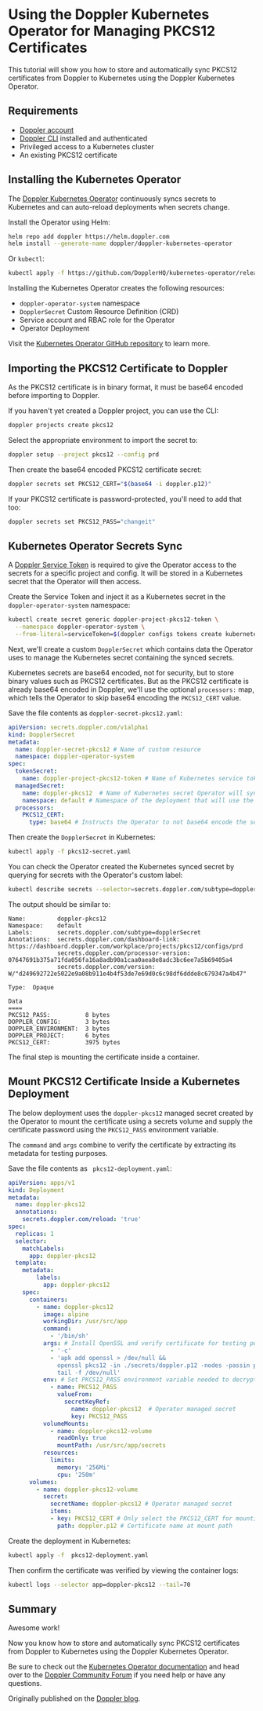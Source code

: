 # Using the Doppler Kubernetes Operator for Managing PKCS12 Certificates

This tutorial will show you how to store and automatically sync PKCS12 certificates from Doppler to Kubernetes using the Doppler Kubernetes Operator.

## Requirements

- [Doppler account](https://dashboard.doppler.com)
- [Doppler CLI](https://docs.doppler.com/docs/cli) installed and authenticated
- Privileged access to a Kubernetes cluster
- An existing PKCS12 certificate

## Installing the Kubernetes Operator

The [Doppler Kubernetes Operator](https://docs.doppler.com/docs/kubernetes-operator) continuously syncs secrets to Kubernetes and can auto-reload deployments when secrets change.

Install the Operator using Helm:

```sh
helm repo add doppler https://helm.doppler.com
helm install --generate-name doppler/doppler-kubernetes-operator
```

Or `kubectl`:

```sh
kubectl apply -f https://github.com/DopplerHQ/kubernetes-operator/releases/latest/download/recommended.yaml
```

Installing the Kubernetes Operator creates the following resources:

- `doppler-operator-system` namespace
- `DopplerSecret` Custom Resource Definition (CRD)
- Service account and RBAC role for the Operator
- Operator Deployment

Visit the [Kubernetes Operator GitHub repository](https://github.com/DopplerHQ/kubernetes-operator) to learn more.

## Importing the PKCS12 Certificate to Doppler

As the PKCS12 certificate is in binary format, it must be base64 encoded before importing to Doppler.

If you haven't yet created a Doppler project, you can use the CLI:

```sh
doppler projects create pkcs12
```

Select the appropriate environment to import the secret to:

```sh
doppler setup --project pkcs12 --config prd
```

Then create the base64 encoded PKCS12 certificate secret:

```sh
doppler secrets set PKCS12_CERT="$(base64 -i doppler.p12)"
```

If your PKCS12 certificate is password-protected, you'll need to add that too:

```sh
doppler secrets set PKCS12_PASS="changeit"
```

## Kubernetes Operator Secrets Sync

A [Doppler Service Token](https://docs.doppler.com/docs/enclave-service-tokens) is required to give the Operator access to the secrets for a specific project and config. It will be stored in a Kubernetes secret that the Operator will then access.

Create the Service Token and inject it as a Kubernetes secret in the `doppler-operator-system` namespace:
 
```sh
kubectl create secret generic doppler-project-pkcs12-token \
  --namespace doppler-operator-system \
  --from-literal=serviceToken=$(doppler configs tokens create kubernetes-operator --plain)
```

Next, we'll create a custom `DopplerSecret` which contains data the Operator uses to manage the Kubernetes secret containing the synced secrets.

Kubernetes secrets are base64 encoded, not for security, but to store binary values such as PKCS12 certificates. But as the PKCS12 certificate is already base64 encoded in Doppler, we'll use the optional `processors:` map, which tells the Operator to skip base64 encoding the `PKCS12_CERT` value. 

Save the file contents as `doppler-secret-pkcs12.yaml`: 

```yaml
apiVersion: secrets.doppler.com/v1alpha1
kind: DopplerSecret
metadata:
  name: doppler-secret-pkcs12 # Name of custom resource 
  namespace: doppler-operator-system
spec:
  tokenSecret:
    name: doppler-project-pkcs12-token # Name of Kubernetes service token secret from previous step
  managedSecret:
    name: doppler-pkcs12  # Name of Kubernetes secret Operator will sync secrets to
    namespace: default # Namespace of the deployment that will use the secret
  processors:
    PKCS12_CERT:
      type: base64 # Instructs the Operator to not base64 encode the secret value again
```
 
Then create the `DopplerSecret` in Kubernetes:

```sh
kubectl apply -f pkcs12-secret.yaml
```
 
You can check the Operator created the Kubernetes synced secret by querying for secrets with the Operator's custom label:

```sh
kubectl describe secrets --selector=secrets.doppler.com/subtype=dopplerSecret
```

The output should be similar to:

```
Name:         doppler-pkcs12
Namespace:    default
Labels:       secrets.doppler.com/subtype=dopplerSecret
Annotations:  secrets.doppler.com/dashboard-link: https://dashboard.doppler.com/workplace/projects/pkcs12/configs/prd
              secrets.doppler.com/processor-version: 07647691b375a71fda056fa16a8adb90a1caa0aea8e8adc3bc6ee7a5b69405a4
              secrets.doppler.com/version: W/"d249692722e5022e9a08b911e4b4f53de7e69d0c6c98df6ddde8c679347a4b47"

Type:  Opaque

Data
====
PKCS12_PASS:          8 bytes
DOPPLER_CONFIG:       3 bytes
DOPPLER_ENVIRONMENT:  3 bytes
DOPPLER_PROJECT:      6 bytes
PKCS12_CERT:          3975 bytes
```

The final step is mounting the certificate inside a container.

## Mount PKCS12 Certificate Inside a Kubernetes Deployment

The below deployment uses the `doppler-pkcs12` managed secret created by the Operator to mount the certificate using a secrets volume and supply the certificate password using the `PKCS12_PASS` environment variable.

The `command` and `args` combine to verify the certificate by extracting its metadata for testing purposes.

Save the file contents as ` pkcs12-deployment.yaml`: 

```yaml
apiVersion: apps/v1
kind: Deployment
metadata:
  name: doppler-pkcs12
  annotations:
    secrets.doppler.com/reload: 'true'
spec:
  replicas: 1
  selector:
    matchLabels:
      app: doppler-pkcs12
  template:
    metadata:
        labels:
          app: doppler-pkcs12
    spec:
      containers:
        - name: doppler-pkcs12
          image: alpine
          workingDir: /usr/src/app          
          command:
            - '/bin/sh'          
          args: # Install OpenSSL and verify certificate for testing purposes
            - '-c'
            - 'apk add openssl > /dev/null && 
              openssl pkcs12 -in ./secrets/doppler.p12 -nodes -passin pass:"$PKCS12_PASS" | openssl x509 -noout -text && 
              tail -f /dev/null'          
          env: # Set PKCS12_PASS environment variable needed to decrypt  certificate
            - name: PKCS12_PASS
              valueFrom:
                secretKeyRef:
                  name: doppler-pkcs12  # Operator managed secret
                  key: PKCS12_PASS
          volumeMounts:
            - name: doppler-pkcs12-volume
              readOnly: true
              mountPath: /usr/src/app/secrets
          resources:
            limits:
              memory: '256Mi'
              cpu: '250m'
      volumes:
        - name: doppler-pkcs12-volume
          secret:
            secretName: doppler-pkcs12 # Operator managed secret
            items: 
            - key: PKCS12_CERT # Only select the PKCS12_CERT for mounting
              path: doppler.p12 # Certificate name at mount path
```

Create the deployment in Kubernetes:

```sh
kubectl apply -f  pkcs12-deployment.yaml
```

Then confirm the certificate was verified by viewing the container logs:

```sh
kubectl logs --selector app=doppler-pkcs12 --tail=70
```

## Summary

Awesome work!

Now you know how to store and automatically sync PKCS12 certificates from Doppler to Kubernetes using the Doppler Kubernetes Operator.

Be sure to check out the [Kubernetes Operator documentation](https://docs.doppler.com/docs/kubernetes-operator) and head over to the [Doppler Community Forum](https://community.doppler.com/) if you need help or have any questions.

Originally published on the <a href="https://blog.doppler.com/using-the-doppler-kubernetes-operator-for-managing-pkcs12-certificates" rel="canonical">Doppler blog</a>.
